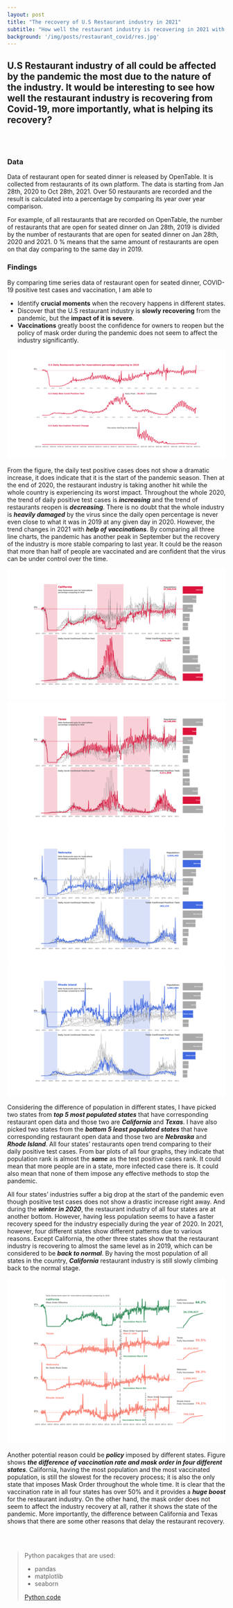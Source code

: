 ```yaml
---
layout: post
title: "The recovery of U.S Restaurant industry in 2021"
subtitle: "How well the restaurant industry is recovering in 2021 with the impact of COVID-19?"
background: '/img/posts/restaurant_covid/res.jpg'
---
```

## U.S Restaurant industry of all could be affected by the pandemic the most due to the nature of the industry. It would be interesting to see how well the restaurant industry is recovering from Covid-19, more importantly, what is helping its recovery?


 <br/><br/>

### **Data**

Data of restaurant open for seated dinner is released by OpenTable. It is collected from restaurants of its own platform. The data is starting from Jan 28th, 2020 to  Oct 28th, 2021. Over 50 restaurants are recorded and the result is calculated into a percentage by comparing its year over year comparison. 

For example, of all restaurants that are recorded on OpenTable, the number of restaurants that are open for seated dinner on Jan 28th, 2019 is divided by the number of restaurants that are open for seated dinner on Jan 28th, 2020 and 2021. 0 % means that the same amount of restaurants are open on that day comparing to the same day in 2019. 

### **Findings**

By comparing time series data of restaurant open for seated dinner, COVID-19 positive test cases and vaccination, I am
able to 
- Identify **crucial moments** when the recovery happens in different states.
- Discover that the U.S restaurant industry is **slowly recovering** from the pandemic, but the **impact of it is severe**. 
- **Vaccinations** greatly boost the confidence for owners to reopen but the policy of mask order during the pandemic does not seem to affect the industry significantly.

![U.S restaurant industy in recovery overivew](/img/posts/restaurant_covid/fig_1.png "U.S restaurant overview")

From the figure, the daily test positive cases does not show a dramatic increase, it does indicate that it is the start of the pandemic season. Then at the end of 2020, the restaurant industry is taking another hit while the whole country is experiencing its worst impact. Throughout the whole 2020, the trend of daily positive test cases is **_increasing_** and the trend of restaurants reopen is **_decreasing_**. There is no doubt that the whole industry is **_heavily damaged_** by the virus since the daily open percentage is never even close to what it was in 2019 at any given day in 2020. However, the trend changes in 2021 with **_help of vaccinations_**. By comparing all three line charts, the pandemic has another peak in September but the recovery of the industry is more stable comparing to last year. It could be the reason that more than half of people are vaccinated and are confident that the virus can be under control over the time. 

![California](/img/posts/restaurant_covid/fig_2.png "California")
![Texas](/img/posts/restaurant_covid/fig_3.png "Texas")
![Nebraska](/img/posts/restaurant_covid/fig_4.png "Nebraska")
![Rhode Island](/img/posts/restaurant_covid/fig_5.png "Rhode Island")

Considering the difference of population in different states, I have picked two states from **_top 5 most populated states_** that have corresponding restaurant open data and those two are **_California_** and **_Texas_**. I have also picked two states from the **_bottom 5 least populated states_** that have corresponding restaurant open data and those two are **_Nebraska_** and **_Rhode Island_**. All four states’ restaurants open trend comparing to their daily positive test cases. From bar plots of all four graphs, they indicate that population rank is almost the **_same_** as the test positive cases rank. It could mean that more people are in a state, more infected case there is. It could also mean that none of them impose any effective methods to stop the pandemic. 

All four states’ industries suffer a big drop at the start of the pandemic even though positive test cases does not show a drastic increase right away. And during the **_winter in 2020_**, the restaurant industry of all four states are at another bottom. However, having less population seems to have a faster recovery speed for the industry especially during the year of 2020. In 2021, however, four different states show different patterns due to various reasons.  Except California, the other three states show that the restaurant industry is recovering to almost the same level as in 2019, which can be considered to be **_back to normal_**. By having the most population of all  states in the country, **_California_** restaurant industry is still slowly climbing back to the normal stage.

![The mask order](/img/posts/restaurant_covid/fig_6.png "The mask order")

Another potential reason could be **_policy_** imposed by different states. Figure shows **_the difference of vaccination rate and mask order in four different states_**. California, having the most population and the most vaccinated population, is still the slowest for the recovery process; it is also the only state that imposes Mask Order throughout the whole time. It is clear that the vaccination rate in all four states has over 50% and it provides a **_huge boost_** for the restaurant industry. On the other hand, the mask order does not seem to affect the industry recovery at all, rather it shows the state of the pandemic. More importantly, the difference between California and Texas shows that there are some other reasons that delay the restaurant recovery. 

 <br/><br/>

> Python pacakges that are used:
> - pandas
> - matplotlib
> - seaborn
> 
> <a href="http://127.0.0.1:4000/2021/12/28/COVID-19_restaurant-recovery.html">Python code</a>

